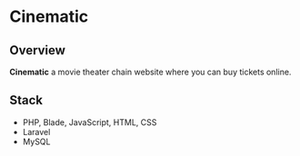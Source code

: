 # Cinematic
## Overview
**Cinematic** a movie theater chain website where you can buy tickets online.
## Stack
- PHP, Blade, JavaScript, HTML, CSS
- Laravel
- MySQL
